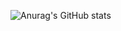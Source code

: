 

![Anurag's GitHub stats](https://github-readme-stats.vercel.app/api?username=Nokimochi1&show_icons=true&theme=dark)
